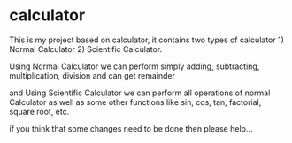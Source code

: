 # calculator


This is my project based on calculator, it contains two types of calculator 1) Normal Calculator 2) Scientific Calculator.

Using Normal Calculator we can perform simply adding, subtracting, multiplication, division and can get remainder      

and Using Scientific Calculator we can perform all operations of normal Calculator as well as some other functions like sin, cos, tan, factorial, square root, etc.



if you think that some changes need to be done then please help...
